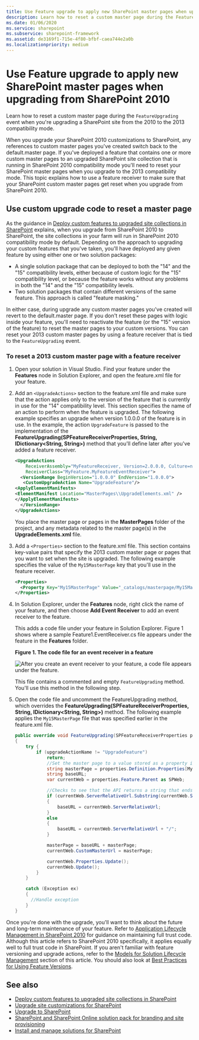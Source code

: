 ```yaml
---
title: Use Feature upgrade to apply new SharePoint master pages when upgrading from SharePoint 2010
description: Learn how to reset a custom master page during the FeatureUpgrading event when you're upgrading a SharePoint site from the 2010 to the 2013 compatibility mode.
ms.date: 01/06/2020
ms.service: sharepoint
ms.subservice: sharepoint-framework
ms.assetid: de3169f1-715e-4f80-bfbf-caea744e2a0b
ms.localizationpriority: medium
---
```

# Use Feature upgrade to apply new SharePoint master pages when upgrading from SharePoint 2010

Learn how to reset a custom master page during the  `FeatureUpgrading` event when you're upgrading a SharePoint site from the 2010 to the 2013 compatibility mode.

When you upgrade your SharePoint 2010 customizations to SharePoint, any references to custom master pages you've created switch back to the default.master page. If you've deployed a feature that contains one or more custom master pages to an upgraded SharePoint site collection that is running in SharePoint 2010 compatibility mode you'll need to reset your SharePoint master pages when you upgrade to the 2013 compatibility mode. This topic explains how to use a feature receiver to make sure that your SharePoint custom master pages get reset when you upgrade from SharePoint 2010.

## Use custom upgrade code to reset a master page

As the guidance in  [Deploy custom features to upgraded site collections in SharePoint](https://technet.microsoft.com/library/dn673579%28v=office.15%29.aspx) explains, when you upgrade from SharePoint 2010 to SharePoint, the site collections in your farm will run in SharePoint 2010 compatibility mode by default. Depending on the approach to upgrading your custom features that you've taken, you'll have deployed any given feature by using either one or two solution packages:

- A single solution package that can be deployed to both the "14" and the "15" compatibility levels, either because of custom logic for the "15" compatibility level, or because the feature works without any problems in both the "14" and the "15" compatibility levels.
- Two solution packages that contain different versions of the same feature. This approach is called "feature masking."

In either case, during upgrade any custom master pages you've created will revert to the default.master page. If you don't reset these pages with logic inside your feature, you'll need to reactivate the feature (or the "15" version of the feature) to reset the master pages to your custom versions. You can reset your 2013 custom master pages by using a feature receiver that is tied to the  `FeatureUpgrading` event.

### To reset a 2013 custom master page with a feature receiver

1. Open your solution in Visual Studio. Find your feature under the **Features** node in Solution Explorer, and open the feature.xml file for your feature.
1. Add an  `<UpgradeActions>` section to the feature.xml file and make sure that the action applies only to the version of the feature that is currently in use for the "14" compatibility level. This section specifies the name of an action to perform when the feature is upgraded. The following example specifies an upgrade when version 1.0.0.0 of the feature is in use. In the example, the action `UpgradeFeature` is passed to the implementation of the **FeatureUpgrading(SPFeatureReceiverProperties, String, IDictionary<String, String>)** method that you'll define later after you've added a feature receiver.

    ```XML
    <UpgradeActions
        ReceiverAssembly="MyFeatureReceiver, Version=2.0.0.0, Culture=neutral, PublicKeyToken=<token>"
        ReceiverClass="MyFeature.MyFeatureEventReceiver">
      <VersionRange BeginVersion="1.0.0.0" EndVersion="1.0.0.0">
       <CustomUpgradeAction Name="UpgradeFeature"/>
    <ApplyElementManifests>
    <ElementManifest Location="MasterPages\\UpgradeElements.xml" />
    </ApplyElementManifests>
      </VersionRange>
    </UpgradeActions>
    ```

    You place the master page or pages in the **MasterPages** folder of the project, and any metadata related to the master page(s) in the **UpgradeElements.xml** file.

1. Add a  `<Properties>` section to the feature.xml file. This section contains key-value pairs that specify the 2013 custom master page or pages that you want to set when the site is upgraded. The following example specifies the value of the `My15MasterPage` key that you'll use in the feature receiver.

    ```xml
    <Properties>
      <Property Key="My15MasterPage" Value="_catalogs/masterpage/My15MasterPage.master" />
    </Properties>
    ```

1. In Solution Explorer, under the **Features** node, right click the name of your feature, and then choose **Add Event Receiver** to add an event receiver to the feature.

    This adds a code file under your feature in Solution Explorer. Figure 1 shows where a sample Feature1.EventReceiver.cs file appears under the feature in the **Features** folder.

    **Figure 1. The code file for an event receiver in a feature**

    ![After you create an event receiver to your feature, a code file appears under the feature.](../images/SP15_FeatureReceiverVS.png)

    This file contains a commented and empty  `FeatureUpgrading` method. You'll use this method in the following step.

1. Open the code file and uncomment the FeatureUpgrading method, which overrides the **FeatureUpgrading(SPFeatureReceiverProperties, String, IDictionary<String, String>)** method. The following example applies the `My15MasterPage` file that was specified earlier in the feature.xml file.

    ```csharp
    public override void FeatureUpgrading(SPFeatureReceiverProperties properties, string upgradeActionName, System.Collections.Generic.IDictionary<string, string> parameters)
    {
        try {
            if (upgradeActionName != "UpgradeFeature")
                return;
                //Set the master page to a value stored as a property in the feature.xml file
                string masterPage = properties.Definition.Properties[My15MasterPage].Value;
                string baseURL;
                var currentWeb = properties.Feature.Parent as SPWeb;

                //Checks to see that the API returns a string that ends in a "/" and if not adds it.
                if (currentWeb.ServerRelativeUrl.Substring(currentWeb.ServerRelativeUrl.Length - 1) == "/")
                {
                    baseURL = currentWeb.ServerRelativeUrl;
                }
                else
                {
                    baseURL = currentWeb.ServerRelativeUrl + "/";
                }

                masterPage = baseURL + masterPage;
                currentWeb.CustomMasterUrl = masterPage;

                currentWeb.Properties.Update();
                currentWeb.Update();
            }
        }

        catch (Exception ex)
        {
          //Handle exception
        }
    }
    ```

Once you're done with the upgrade, you'll want to think about the future and long-term maintenance of your feature. Refer to  [Application Lifecycle Management in SharePoint 2010](https://msdn.microsoft.com/library/office/gg604045%28v=office.14%29.aspx) for guidance on maintaining full trust code. Although this article refers to SharePoint 2010 specifically, it applies equally well to full trust code in SharePoint. If you aren't familiar with feature versioning and upgrade actions, refer to the [Models for Solution Lifecycle Management](https://msdn.microsoft.com/library/office/gg604045%28v=office.14%29.aspx#sectionSection7) section of this article. You should also look at [Best Practices for Using Feature Versions](https://msdn.microsoft.com/library/office/ee535064%28v=office.14%29.aspx).

## See also

- [Deploy custom features to upgraded site collections in SharePoint](https://technet.microsoft.com/library/dn673579%28v=office.15%29.aspx)
- [Upgrade site customizations for SharePoint](upgrade-site-customizations-for-sharepoint.md)
- [Upgrade to SharePoint](https://technet.microsoft.com/library/cc303420%28v=office.15%29.aspx)
- [SharePoint and SharePoint Online solution pack for branding and site provisioning](https://www.microsoft.com/download/details.aspx?id=42030)
- [Install and manage solutions for SharePoint](https://technet.microsoft.com/library/cc263205%28v=office.15%29.aspx)
